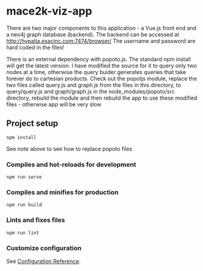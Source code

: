 # mace2k-viz-app
There are two major components to this application - a Vue.js front end and a neo4j graph database (backend). The backend can be accessed at http://hypatia.esacinc.com:7474/browser/
The username and password are hard coded in the files!

There is an external dependency with popoto.js.
The standard npm install will get the latest version. I have modified the source for it to query only two nodes at a time, otherwise the query buider generates queries that take forever do to cartesian products.
Check out the popotjs module, replace the two files called query.js and graph.js from the files in this directory, to query/query.js and graph/graph.js in the node_modules/popoto/src directory, rebuild the module and then rebuild the app to use these modified files - otherwise app will be very slow


## Project setup
```
npm install
```
See note above to see how to replace popoto files
### Compiles and hot-reloads for development
```
npm run serve
```

### Compiles and minifies for production
```
npm run build
```

### Lints and fixes files
```
npm run lint
```

### Customize configuration
See [Configuration Reference](https://cli.vuejs.org/config/).
